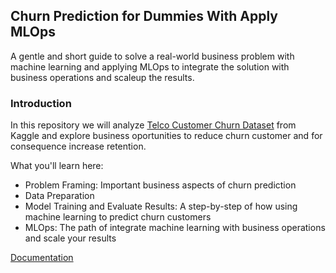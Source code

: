## Churn Prediction for Dummies With Apply MLOps
A gentle and short guide to solve a real-world business problem with machine learning and applying MLOps to integrate the solution with business operations and scaleup the results.

### Introduction

In this repository we will analyze [Telco Customer Churn Dataset](https://www.kaggle.com/datasets/blastchar/telco-customer-churn) from Kaggle and explore business oportunities to reduce churn customer and for consequence increase retention.

What you'll learn here:
- Problem Framing: Important business aspects of churn prediction
- Data Preparation
- Model Training and Evaluate Results: A step-by-step of how using machine learning to predict churn customers
- MLOps: The path of integrate machine learning with business operations and scale your results

[Documentation](documentation/churn_prediction_documentation.md)